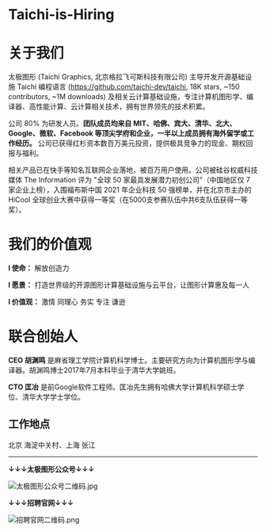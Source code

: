 # Taichi-is-Hiring
关于我们
=====
太极图形 (Taichi Graphics, 北京格拉飞可斯科技有限公司) 主导开发开源基础设施 Taichi 编程语言 (https://github.com/taichi-dev/taichi, 18K stars, ~150 contributors, ~1M downloads) 及相关云计算基础设施，专注计算机图形学、编译器、高性能计算、云计算相关技术，拥有世界领先的技术积累。

﻿公司 80% 为研发人员。**团队成员均来自 MIT、哈佛、宾大、清华、北大、Google、微软、Facebook 等顶尖学府和企业，一半以上成员拥有海外留学或工作经历。** 公司已获得红杉资本数百万美元投资，提供极具竞争力的现金、期权回报与福利。

相关产品已在快手等知名互联网企业落地，被百万用户使用。公司被硅谷权威科技媒体 The Information 评为 "全球 50 家最具发展潜力初创公司"（中国地区仅 7 家企业上榜），入围福布斯中国 2021 年企业科技 50 强榜单，并在北京市主办的 HiCool 全球创业大赛中获得一等奖（在5000支参赛队伍中共6支队伍获得一等奖）。

我们的价值观
========

**l 使命：** 解放创造力 

**l 愿景：** 打造世界级的开源图形计算基础设施与云平台，让图形计算惠及每一人

**l 价值观：** 激情 同理心 务实 专注 谦逊

联合创始人
=======
**CEO 胡渊鸣** 是麻省理工学院计算机科学博士。主要研究方向为计算机图形学与编译器。胡渊鸣博士2017年7月本科毕业于清华大学姚班。

**CTO 匡冶** 是前Google软件工程师。匡冶先生拥有哈佛大学计算机科学硕士学位、清华大学学士学位。
## 工作地点
北京 海淀中关村、上海 张江


***



**↓↓↓太极图形公众号↓↓↓**

![太极图形公众号二维码.jpg](https://s2.loli.net/2021/12/24/vsHNiXWEzJY8Ur6.jpg)

**↓↓↓招聘官网↓↓↓**

![招聘官网二维码.png](https://s2.loli.net/2021/12/24/lYoBm54Hcexrbi2.png)





